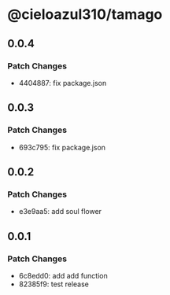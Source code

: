 # @cieloazul310/tamago

## 0.0.4

### Patch Changes

- 4404887: fix package.json

## 0.0.3

### Patch Changes

- 693c795: fix package.json

## 0.0.2

### Patch Changes

- e3e9aa5: add soul flower

## 0.0.1

### Patch Changes

- 6c8edd0: add add function
- 82385f9: test release
